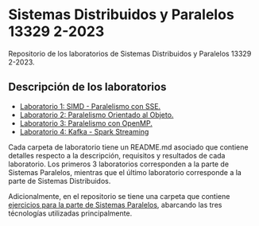 # Sistemas Distribuidos y Paralelos 13329 2-2023
Repositorio de los laboratorios de Sistemas Distribuidos y Paralelos 13329 2-2023.

## Descripción de los laboratorios

* [Laboratorio 1: SIMD - Paralelismo con SSE.](https://github.com/PodssilDev/Sistemas-Distribuidos-y-Paralelos/tree/main/Laboratorio%201)
* [Laboratorio 2: Paralelismo Orientado al Objeto.](https://github.com/PodssilDev/Sistemas-Distribuidos-y-Paralelos/tree/main/Laboratorio%202)
* [Laboratorio 3: Paralelismo con OpenMP.](https://github.com/PodssilDev/Sistemas-Distribuidos-y-Paralelos/tree/main/Laboratorio%203)
* [Laboratorio 4: Kafka - Spark Streaming](https://github.com/PodssilDev/Sistemas-Distribuidos-y-Paralelos/tree/main/Laboratorio%204)

Cada carpeta de laboratorio tiene un README.md asociado que contiene detalles respecto a la descripción, requisitos y resultados de cada laboratorio. Los primeros 3 laboratorios corresponden a la parte de Sistemas Paralelos, mientras que el último laboratorio corresponde a la parte de Sistemas Distribuidos.

Adicionalmente, en el repositorio se tiene una carpeta que contiene [ejercicios para la parte de Sistemas Paralelos](https://github.com/PodssilDev/Sistemas-Distribuidos-y-Paralelos/tree/main/Ejercicios%20Paralelos), abarcando las tres técnologías utilizadas principalmente.

